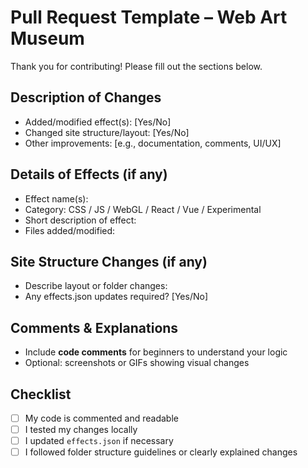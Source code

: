 # Pull Request Template – Web Art Museum

Thank you for contributing! Please fill out the sections below.

## Description of Changes
<!-- Briefly describe what you added or changed. -->

- Added/modified effect(s): [Yes/No]  
- Changed site structure/layout: [Yes/No]  
- Other improvements: [e.g., documentation, comments, UI/UX]

## Details of Effects (if any)
- Effect name(s):  
- Category: CSS / JS / WebGL / React / Vue / Experimental  
- Short description of effect:  
- Files added/modified:  

## Site Structure Changes (if any)
- Describe layout or folder changes:  
- Any effects.json updates required? [Yes/No]  

## Comments & Explanations
- Include **code comments** for beginners to understand your logic  
- Optional: screenshots or GIFs showing visual changes  

## Checklist
- [ ] My code is commented and readable  
- [ ] I tested my changes locally  
- [ ] I updated `effects.json` if necessary  
- [ ] I followed folder structure guidelines or clearly explained changes
